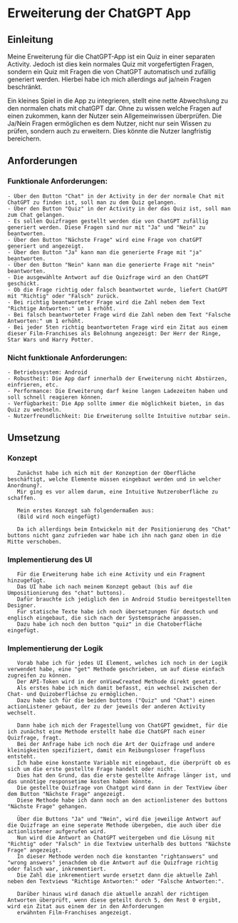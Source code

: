# Erweiterung der ChatGPT App

## Einleitung
   Meine Erweiterung für die ChatGPT-App ist ein Quiz in einer separaten Activity. Jedoch ist dies kein normales Quiz mit vorgefertigten Fragen,
   sondern ein Quiz mit Fragen die von ChatGPT automatisch und zufällig generiert werden. Hierbei habe ich mich allerdings auf ja/nein Fragen beschränkt.

   Ein kleines Spiel in die App zu integrieren, stellt eine nette Abwechslung zu den normalen chats mit chatGPT dar. Ohne zu wissen welche Fragen auf einen zukommen,
   kann der Nutzer sein Allgemeinwissen überprüfen. Die Ja/Nein Fragen ermöglichen es dem Nutzer, nicht nur sein Wissen zu prüfen, sondern auch zu erweitern. 
   Dies könnte die Nutzer langfristig bereichern.
   
## Anforderungen

### Funktionale Anforderungen:
    - Über den Button "Chat" in der Activity in der der normale Chat mit ChatGPT zu finden ist, soll man zu dem Quiz gelangen.
    - Über den Button "Quiz" in der Activity in der das Quiz ist, soll man zum Chat gelangen.
    - Es sollen Quizfragen gestellt werden die von ChatGPT zufällig generiert werden. Diese Fragen sind nur mit "Ja" und "Nein" zu beantworten.
    - Über den Button "Nächste Frage" wird eine Frage von chatGPT generiert und angezeigt.
    - Über den Button "Ja" kann man die generierte Frage mit "ja" beantworten.
    - Über den Button "Nein" kann man die generierte Frage mit "nein" beantworten.
    - Die ausgewählte Antwort auf die Quizfrage wird an den ChatGPT geschickt.
    - Ob die Frage richtig oder falsch beantwortet wurde, liefert ChatGPT mit "Richtig" oder "Falsch" zurück.
    - Bei richtig beantworteter Frage wird die Zahl neben dem Text "Richtige Antworten:" um 1 erhöht.
    - Bei falsch beantworteter Frage wird die Zahl neben dem Text "Falsche Antworten:" um 1 erhöht.
    - Bei jeder 5ten richtig beantworteten Frage wird ein Zitat aus einem dieser Film-Franchises als Belohnung angezeigt: Der Herr der Ringe, Star Wars und Harry Potter.  

### Nicht funktionale Anforderungen:
    - Betriebssystem: Android 
    - Robustheit: Die App darf innerhalb der Erweiterung nicht Abstürzen, einfrieren, etc.
    - Performance: Die Erweiterung darf keine langen Ladezeiten haben und soll schnell reagieren können.
    - Verfügbarkeit: Die App sollte immer die möglichkeit bieten, in das Quiz zu wechseln.
    - Nutzerfreundlichkeit: Die Erweiterung sollte Intuitive nutzbar sein.

## Umsetzung
   
   ### Konzept
       Zunächst habe ich mich mit der Konzeption der Oberfläche beschäftigt, welche Elemente müssen eingebaut werden und in welcher Anordnung?.
       Mir ging es vor allem darum, eine Intuitive Nutzeroberfläche zu schaffen.

       Mein erstes Konzept sah folgendermaßen aus: 
       (Bild wird noch eingefügt)

       Da ich allerdings beim Entwickeln mit der Positionierung des "Chat" buttons nicht ganz zufrieden war habe ich ihn nach ganz oben in die Mitte verschoben.
       
   ### Implementierung des UI

       Für die Erweiterung habe ich eine Activity und ein Fragment hinzugefügt.
       Das UI habe ich nach meinem Konzept gebaut (bis auf die Umpositionierung des "chat" buttons).
       Dafür brauchte ich jediglich den in Android Studio bereitgestellten Designer. 
       Für statische Texte habe ich noch übersetzungen für deutsch und englisch eingebaut, die sich nach der Systemsprache anpassen.
       Dazu habe ich noch den button "quiz" in die Chatoberfläche eingefügt.
       
   ### Implementierung der Logik

       Vorab habe ich für jedes UI Element, welches ich noch in der Logik verwendet habe, eine "get" Methode geschrieben, um auf diese einfach zugreifen zu können.
       Der API-Token wird in der onViewCreated Methode direkt gesetzt.
       Als erstes habe ich mich damit befasst, ein wechsel zwischen der Chat- und Quizoberflächse zu ermöglichen.
       Dazu habe ich für die beiden buttons ("Quiz" und "Chat") einen actionListener gebaut, der zu der jeweils der anderen Activity wechselt.

       Dann habe ich mich der Fragestellung von ChatGPT gewidmet, für die ich zunächst eine Methode erstellt habe die ChatGPT nach einer Quizfrage, fragt.
       Bei der Anfrage habe ich noch die Art der Quizfrage und andere kleinigkeiten spezifiziert, damit ein Reibungsloser fragefluss entsteht.
       Ich habe eine konstante Variable mit eingebaut, die überprüft ob es sich um die erste gestellte Frage handelt oder nicht.
       Dies hat den Grund, das die erste gestellte Anfrage länger ist, und das unnötige responsetime kosten haben könnte.
       Die gestellte Quizfrage von Chatgpt wird dann in der TextView über dem Button "Nächste Frage" angezeigt.
       Diese Methode habe ich dann noch an den actionlistener des buttons "Nächste Frage" gehangen.

       Über die Buttons "Ja" und "Nein", wird die jeweilige Antwort auf die Quizfrage an eine seperate Methode übergeben, die auch über die actionlistener aufgerufen wird.
       Nun wird die Antwort an ChatGPT weitergeben und die Lösung mit "Richtig" oder "Falsch" in die Textview unterhalb des buttons "Nächste Frage" angezeigt.
       In dieser Methode werden noch die konstanten "rightanswers" und "wrong answers" jenachdem ob die Antwort auf die Quizfrage richtig oder falsch war, inkrementiert.
       Die Zahl die inkrementiert wurde ersetzt dann die aktuelle Zahl neben den Textviews "Richtige Antworten:" oder "Falsche Antworten:".

       Darüber hinaus wird danach die aktuelle anzahl der richtigen Antworten überprüft, wenn diese geteilt durch 5, den Rest 0 ergibt, wird ein Zitat aus einem der in den Anforderungen
       erwähnten Film-Franchises angezeigt.
       
       
      
       


